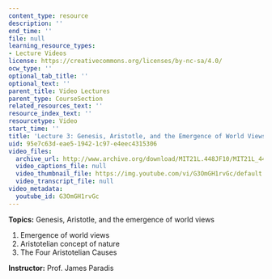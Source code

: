 ```yaml
---
content_type: resource
description: ''
end_time: ''
file: null
learning_resource_types:
- Lecture Videos
license: https://creativecommons.org/licenses/by-nc-sa/4.0/
ocw_type: ''
optional_tab_title: ''
optional_text: ''
parent_title: Video Lectures
parent_type: CourseSection
related_resources_text: ''
resource_index_text: ''
resourcetype: Video
start_time: ''
title: 'Lecture 3: Genesis, Aristotle, and the Emergence of World Views'
uid: 95e7c63d-eae5-1942-1c97-e4eec4315306
video_files:
  archive_url: http://www.archive.org/download/MIT21L.448JF10/MIT21L_448JF10_lec03_300k.mp4
  video_captions_file: null
  video_thumbnail_file: https://img.youtube.com/vi/G3OmGH1rvGc/default.jpg
  video_transcript_file: null
video_metadata:
  youtube_id: G3OmGH1rvGc
---
```


**Topics:** Genesis, Aristotle, and the emergence of world views

1.  Emergence of world views
2.  Aristotelian concept of nature
3.  The Four Aristotelian Causes

**Instructor:** Prof. James Paradis

